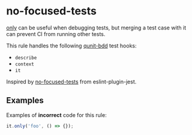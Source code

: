 # no-focused-tests

[only](https://api.qunitjs.com/QUnit/only) can be useful when debugging tests, but merging a test case with it can prevent CI from running other tests.

This rule handles the following [qunit-bdd](https://github.com/square/qunit-bdd) test hooks:

* `describe`
* `context`
* `it`

Inspired by [no-focused-tests](https://github.com/jest-community/eslint-plugin-jest/blob/master/docs/rules/no-focused-tests.md) from eslint-plugin-jest.

## Examples

Examples of **incorrect** code for this rule:

```js
it.only('foo', () => {});
```
